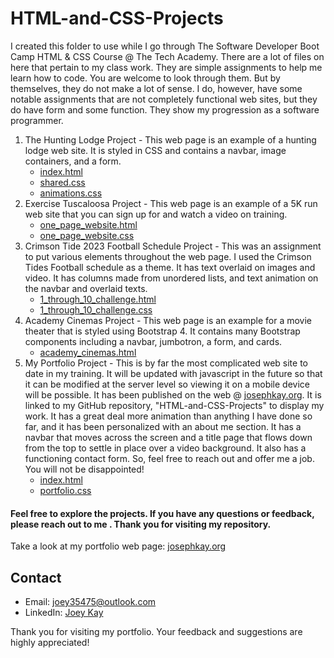 # HTML-and-CSS-Projects
I created this folder to use while I go through The Software Developer Boot Camp HTML & CSS Course @ The Tech Academy. 
There are a lot of files on here that pertain to my class work. They are simple assignments to help me learn how to code. You are welcome to look through them. But by themselves, they do not make a lot of sense. I do, however, have some notable assignments that are not completely functional web sites, but they do have form and some function. They show my progression as a software programmer.

1. The Hunting Lodge Project - This web page is an example of a hunting lodge web site. It is styled in CSS and contains a navbar, image containers, and a form.
   - [index.html](Basic_HTML_and__CSS/index.html)
   - [shared.css](Basic_HTML_and__CSS/css/shared.css)
   - [animations.css](Basic_HTML_and__CSS/css/animations.css)
2. Exercise Tuscaloosa Project - This web page is an example of a 5K run web site that you can sign up for and watch a video on training.
   - [one_page_website.html](Basic_HTML_and__CSS/One-Page-Website/one_page_website.html)
   - [one_page_website.css](Basic_HTML_and__CSS/One-Page-Website/css/one_page_website.css)
3. Crimson Tide 2023 Football Schedule Project - This was an assignment to put various elements throughout the web page. I used the Crimson Tides Football schedule as a theme. It has text overlaid on images and video. It has columns made from unordered lists, and text animation on the navbar and overlaid texts.
   - [1_through_10_challenge.html](Basic_HTML_and__CSS/1_through_10_challenge.html)
   - [1_through_10_challenge.css](Basic_HTML_and__CSS/css/1_through_10_challenge.css)
4. Academy Cinemas Project - This web page is an example for a movie theater that is styled using Bootstrap 4. It contains many Bootstrap components including a navbar, jumbotron, a form, and cards.
   - [academy_cinemas.html](bootstrap4_project/academy_cinemas.html)
5. My Portfolio Project - This is by far the most complicated web site to date in my training. It will be updated with javascript in the future so that it can be modified at the server level so viewing it on a mobile device will be possible. It has been published on the web @ [josephkay.org](https://josephkay.org/). It is linked to my GitHub repository, "HTML-and-CSS-Projects" to display my work. It has a great deal more animation than anything I have done so far, and it has been personalized with an about me section. It has a navbar that moves across the screen and a title page that flows down from the top to settle in place over a video background. It also has a functioning contact form. So, feel free to reach out and offer me a job. You will not be disappointed!
   - [index.html](Basic_HTML_and__CSS/final_assignment/index.html)
   - [portfolio.css](Basic_HTML_and__CSS/final_assignment/css/portfolio.css)
#### Feel free to explore the projects. If you have any questions or feedback, please reach out to me . Thank you for visiting my repository.
Take a look at my portfolio web page: [josephkay.org](http://josephkay.org/)
## Contact

- Email: joey35475@outlook.com
- LinkedIn: [Joey Kay](https://www.linkedin.com/in/josephkaycodewhisperer)

Thank you for visiting my portfolio. Your feedback and suggestions are highly appreciated!
